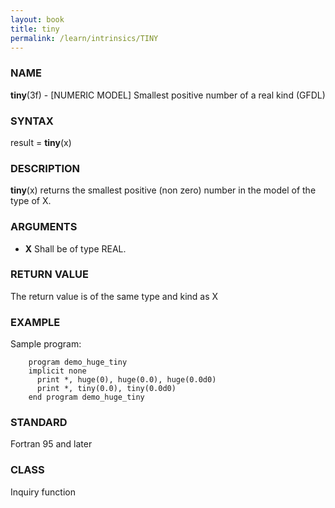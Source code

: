 ```yaml
---
layout: book
title: tiny
permalink: /learn/intrinsics/TINY
---
```

### NAME

**tiny**(3f) - \[NUMERIC MODEL\] Smallest positive number of a real kind
(GFDL)

### SYNTAX

result = **tiny**(x)

### DESCRIPTION

**tiny**(x) returns the smallest positive (non zero) number in the model
of the type of X.

### ARGUMENTS

  - **X**
    Shall be of type REAL.

### RETURN VALUE

The return value is of the same type and kind as X

### EXAMPLE

Sample program:

```
    program demo_huge_tiny
    implicit none
      print *, huge(0), huge(0.0), huge(0.0d0)
      print *, tiny(0.0), tiny(0.0d0)
    end program demo_huge_tiny
```

### STANDARD

Fortran 95 and later

### CLASS

Inquiry function
